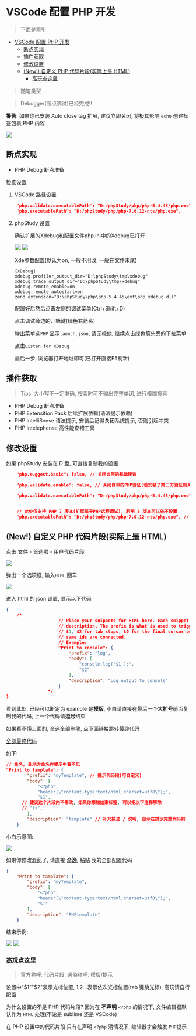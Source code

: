 # VSCode 配置 PHP 开发

> 下面是索引

- [VSCode 配置 PHP 开发](#vscode-%E9%85%8D%E7%BD%AE-php-%E5%BC%80%E5%8F%91)
	- [断点实现](#%E6%96%AD%E7%82%B9%E5%AE%9E%E7%8E%B0)
	- [插件获取](#%E6%8F%92%E4%BB%B6%E8%8E%B7%E5%8F%96)
	- [修改设置](#%E4%BF%AE%E6%94%B9%E8%AE%BE%E7%BD%AE)
	- [(New!) 自定义 PHP 代码片段(实际上是 HTML)](#new-%E8%87%AA%E5%AE%9A%E4%B9%89-php-%E4%BB%A3%E7%A0%81%E7%89%87%E6%AE%B5%E5%AE%9E%E9%99%85%E4%B8%8A%E6%98%AF-html)
		- [高玩点这里](#%E9%AB%98%E7%8E%A9%E7%82%B9%E8%BF%99%E9%87%8C)

> 随笔类型

> Debugger(断点调试)已经完成!!

**警告**:
如果你已安装 Auto close tag 扩展, 建议立即关闭,
将极其影响 `echo` 创建标签包裹 PHP 内容

<img src="./images/Code_2018-01-28_00-10-03.png">

## 断点实现

* PHP Debug
  断点准备

检查设置

1. VSCode 路径设置

```json
    "php.validate.executablePath": "D:/phpStudy/php/php-5.4.45/php.exe",
    "php.executablePath": "D:/phpStudy/php/php-7.0.12-nts/php.exe",
```

2. phpStudy 设置

   确认扩展的Xdebug和配置文件php.ini中的Xdebug已打开

   <img src="./images/2018-01-28_17-04-35.png">

   <img src="./images/2018-01-28_17-06-37.png">

	Xde参数配置(默认为on, 一般不用改, 一般在文件末尾)

	```
	[XDebug]
	xdebug.profiler_output_dir="D:\phpStudy\tmp\xdebug"
	xdebug.trace_output_dir="D:\phpStudy\tmp\xdebug"
	xdebug.remote_enable=on
	xdebug.remote_autostart=on
	zend_extension="D:\phpStudy\php\php-5.4.45\ext\php_xdebug.dll"
	```

   配置好后然后点击左侧的调试菜单(Ctrl+Shift+D)
   
   点击调试旁边的开始键(绿色右箭头)
   
   弹出菜单选`PHP`
   显示`launch.json`, 请无视他, 继续点击绿色箭头旁的下拉菜单

   点击`Listen for XDebug`

   最后一步, 浏览器打开地址即可(已打开直接F5刷新)

   

## 插件获取

> Tips: 大小写不一定准确, 搜索时可不输出完整单词, 进行模糊搜索

* PHP Debug
  断点准备
* PHP Extensition Pack
  后续扩展依赖(语法提示依赖)
* PHP IntelliSense
  语法提示, 安装后记得**关闭**系统提示, 否则引起冲突
* PHP Intelephense 高性能查错工具

## 修改设置

如果 phpStudy 安装在 D 盘, 可直接复制我的设置

```json
    "php.suggest.basic": false, // 关闭自带的基础建议

    "php.validate.enable": false, // 关闭自带的PHP验证(若安装了第三方验证则关闭)

    "php.validate.executablePath": "D:/phpStudy/php/php-5.4.45/php.exe", // 指向 PHP 可执行文件。


    // 此处仅支持 PHP 7 版本(扩展基于PHP远程调试), 若用 5 版本可以先不设置
    "php.executablePath": "D:/phpStudy/php/php-7.0.12-nts/php.exe", // 指向 PHP 可执行文件。
```

## (New!) 自定义 PHP 代码片段(实际上是 HTML)

点击 文件 - 首选项 - 用户代码片段

<img src="./images/Code_2018-01-27_23-37-24.png">

弹出一个选项框, 输入`HTML`,回车

<img src="./images/Code_2018-01-27_22-58-21.png">

进入 html 的 json 设置, 显示以下代码

```json
{
    /*
                	// Place your snippets for HTML here. Each snippet is defined under a snippet name and has a prefix, body and
                	// description. The prefix is what is used to trigger the snippet and the body will be expanded and inserted. Possible variables are:
                	// $1, $2 for tab stops, $0 for the final cursor position, and ${1:label}, ${2:another} for placeholders. Placeholders with the
                	// same ids are connected.
                	// Example:
                	"Print to console": {
                		"prefix": "log",
                		"body": [
                			"console.log('$1');",
                			"$2"
                		],
                		"description": "Log output to console"
                	}
                */
}
```

看到此处, 已经可以断定为 example 是**模版**, 小白请直接在最后一个**大扩号**前面复制我的代码, 上一个代码请**逗号**结束

如果看不懂上面的, 全选全部删除, 点下面链接跳转最终代码

<a href="#final">全部最终代码</a>

如下:

```json
// 命名, 此地方命名在提示中看不见
"Print to tamplate": {
		"prefix": "myTemplate", // 提示代码段(可自定义)
		"body": [
			"<?php",
			"header(\"content-type:text/html;charset=utf8\");",
			"$1",
      // 建议这个片段内不修改, 如果你想加结束标签, 可以把以下注释解除
      // "?>",
		],
		"description": "template" // 补充描述 / 说明, 显示在提示完整代码前
	}
```

小白示意图:

<img src="./images/Code_2018-01-27_23-13-17.png">

如果你修改混乱了, 请直接 **全选**, 粘贴 我的全部配置代码

<div id="final"><div>

```json
{
	"Print to tamplate": {
		"prefix": "myTemplate",
		"body": [
			"<?php",
			"header(\"content-type:text/html;charset=utf8\");",
			"$1"
		],
		"description": "PHPtemplate"
	}
```

结束示例:

<img src="./images/Code_2018-01-27_23-14-36.png">

<img src="./images/Code_2018-01-27_23-14-40.png">

### 高玩点这里

> 官方称呼: 代码片段, 通俗称呼: 模版/提示

设置中"$1""$2"表示光标位置, $1,$2...表示依次光标位置(tab 键跳光标), 高玩请自行配置

为什么设置的不是 PHP 代码片段?
因为在 **不声明** `<?php` 的情况下, 文件编辑器默认作为 `HTML` 处理(不论是 sublime 还是 VSCode)

在 PHP 设置中的代码片段 只有在声明 `<?php` 清情况下, 编辑器才会触发 `PHP`提示
